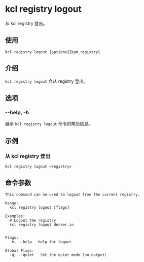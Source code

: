 # kcl registry logout

从 kcl registry 登出。

## 使用

```shell
kcl registry logout [options][kpm_registry]
```

## 介绍

`kcl registry logout` 会从 registry 登出。

## 选项

### --help, -h

展示 `kcl registry logout` 命令的帮助信息。

## 示例

### 从 kcl registry 登出

```shell
kcl registry logout <registry>
```

## 命令参数

```shell
This command can be used to logout from the current registry.

Usage:
  kcl registry logout [flags]

Examples:
  # Logout the registry
  kcl registry logout docker.io


Flags:
  -h, --help   help for logout

Global Flags:
  -q, --quiet   Set the quiet mode (no output)
```
